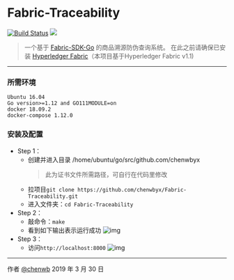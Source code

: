 # Fabric-Traceability

[![Build Status](https://travis-ci.org/chenwbyx/Fabric-Traceability.svg?branch=master)](https://travis-ci.org/chenwbyx/Fabric-Traceability)  ![](https://img.shields.io/badge/language-go-blue.svg)


> 一个基于 [Fabric-SDK-Go](https://github.com/hyperledger/fabric-sdk-go) 的商品溯源防伪查询系统。
> 在此之前请确保已安装 [Hyperledger Fabric](https://github.com/hyperledger/fabric)（本项目基于Hyperledger Fabric v1.1)

------

### 所需环境
```
Ubuntu 16.04
Go version>=1.12 and GO111MODULE=on
docker 18.09.2
docker-compose 1.12.0
```

### 安装及配置
* Step 1：
   * 创建并进入目录 /home/ubuntu/go/src/github.com/chenwbyx
        > 此为证书文件所需路径，可自行在代码里修改
   * 拉项目```git clone https://github.com/chenwbyx/Fabric-Traceability.git ```
   * 进入文件夹：```cd Fabric-Traceability```
* Step 2：
   * 敲命令：```make```
   * 看到如下输出表示运行成功
     ![img](https://github.com/chenwbyx/Fabric-Traceability/blob/master/img/build.png)
* Step 3：
   * 访问```http://localhost:8000```
     ![img](https://github.com/chenwbyx/Fabric-Traceability/blob/master/img/index.png)


------
作者 [@chenwb](https://github.com/chenwbyx/)
2019 年 3 月 30 日
